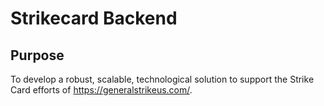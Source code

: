# Strikecard Backend

## Purpose

To develop a robust, scalable, technological solution to support the Strike Card efforts of <https://generalstrikeus.com/>.
